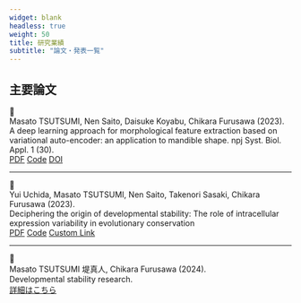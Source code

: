 ```yaml
---
widget: blank
headless: true
weight: 50
title: 研究業績
subtitle: "論文・発表一覧"
---
```


<div id="publications"></div>

## 主要論文

<div class="publication-item">

<div class="publication-icon">
📄
</div>

<div class="publication-content">
<div class="authors">Masato TSUTSUMI, Nen Saito, Daisuke Koyabu, Chikara Furusawa (2023).</div>
<div class="title">A deep learning approach for morphological feature extraction based on variational auto-encoder: an application to mandible shape. npj Syst. Biol. Appl. 1 (30).</div>
<div class="links">
<a href="https://doi.org/10.1038/s41540-023-00293-6">PDF</a>
<a href="https://github.com/masa10223">Code</a>
<a href="https://doi.org/10.1038/s41540-023-00293-6">DOI</a>
</div>
</div>

</div>

---

<div class="publication-item">

<div class="publication-icon">
📄
</div>

<div class="publication-content">
<div class="authors">Yui Uchida, Masato TSUTSUMI, Nen Saito, Takenori Sasaki, Chikara Furusawa (2023).</div>
<div class="title">Deciphering the origin of developmental stability: The role of intracellular expression variability in evolutionary conservation</div>
<div class="links">
<a href="#">PDF</a>
<a href="https://github.com/masa10223">Code</a>
<a href="#">Custom Link</a>
</div>
</div>

</div>

---

<div class="publication-item">

<div class="publication-icon">
📄
</div>

<div class="publication-content">
<div class="authors">Masato TSUTSUMI 堤真人, Chikara Furusawa (2024).</div>
<div class="title">Developmental stability research.</div>
<div class="links">
<a href="/ja/publication/">詳細はこちら</a>
</div>
</div>

</div>